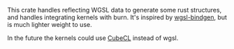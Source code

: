 This crate handles reflecting WGSL data to generate some rust structures, and handles integrating kernels with burn. It's inspired by [wgsl-bindgen](https://github.com/Swoorup/wgsl-bindgen), but is much lighter weight to use.

In the future the kernels could use [CubeCL](https://github.com/tracel-ai/cubecl) instead of wgsl.
